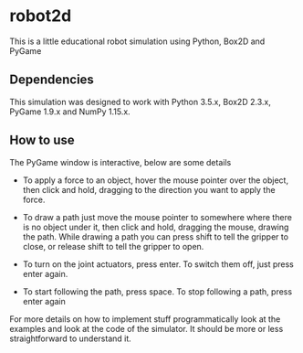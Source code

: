 # robot2d
This is a little educational robot simulation using Python, Box2D and PyGame

## Dependencies

This simulation was designed to work with Python 3.5.x, Box2D 2.3.x, PyGame 1.9.x and NumPy 1.15.x.

## How to use

The PyGame window is interactive, below are some details

- To apply a force to an object, hover the mouse pointer over the object, then click and hold, dragging to the direction you want to apply the force.

- To draw a path just move the mouse pointer to somewhere where there is no object under it, then click and hold, dragging the mouse, drawing the path. While drawing a path you can press shift to tell the gripper to close, or release shift to tell the gripper to open.

- To turn on the joint actuators, press enter. To switch them off, just press enter again.

- To start following the path, press space. To stop following a path, press enter again

For more details on how to implement stuff programmatically look at the examples and look at the code of the simulator. It should be more or less straightforward to understand it.
